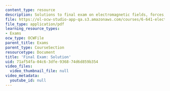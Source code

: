 ```yaml
---
content_type: resource
description: Solutions to final exam on electromagnetic fields, forces, and motion.
file: https://ol-ocw-studio-app-qa.s3.amazonaws.com/courses/6-641-electromagnetic-fields-forces-and-motion-spring-2005/71af54fa04c63dfe936874d6d859b354_final_exam_sol.pdf
file_type: application/pdf
learning_resource_types:
- Exams
ocw_type: OCWFile
parent_title: Exams
parent_type: CourseSection
resourcetype: Document
title: 'Final Exam: Solution'
uid: 71af54fa-04c6-3dfe-9368-74d6d859b354
video_files:
  video_thumbnail_file: null
video_metadata:
  youtube_id: null
---
```

